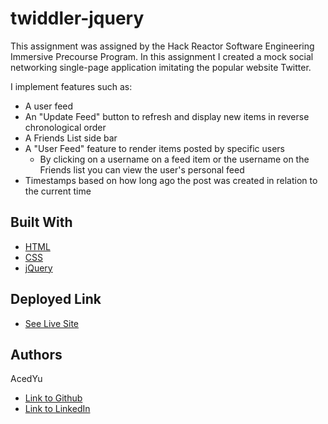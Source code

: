 # twiddler-jquery
This assignment was assigned by the Hack Reactor Software Engineering Immersive Precourse Program.
In this assignment I created a mock social networking single-page application imitating the popular website Twitter.

I implement features such as:
- A user feed
- An "Update Feed" button to refresh and display new items in reverse chronological order
- A Friends List side bar
- A "User Feed" feature to render items posted by specific users
  - By clicking on a username on a feed item or the username on the Friends list you can view the user's personal feed
- Timestamps based on how long ago the post was created in relation to the current time

## Built With

* [HTML](https://developer.mozilla.org/en-US/docs/Web/HTML)
* [CSS](https://developer.mozilla.org/en-US/docs/Web/CSS)
* [jQuery](https://api.jquery.com/)

## Deployed Link

* [See Live Site](https://acedyu.github.io/twiddler-jquery/)

## Authors
AcedYu
- [Link to Github](https://github.com/AcedYu)
- [Link to LinkedIn](https://www.linkedin.com/in/alex-yu-3712811b9/)